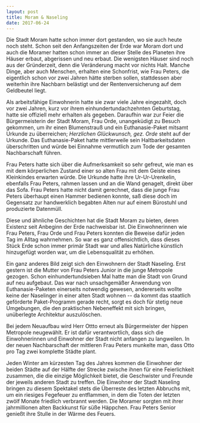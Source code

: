 ```yaml
---
layout: post
title: Moram & Naseling
date: 2017-06-24
---
```


Die Stadt Moram hatte schon immer dort gestanden, wo sie auch heute noch steht. Schon seit den Anfangszeiten der Erde war Moram dort und auch die Moramer hatten schon immer an dieser Stelle des Planeten ihre Häuser erbaut, abgerissen und neu erbaut. Die wenigsten Häuser sind noch aus der Gründerzeit, denn die Veränderung macht vor nichts Halt. Manche Dinge, aber auch Menschen, erhalten eine Schonfrist, wie Frau Peters, die eigentlich schon vor zwei Jahren hätte sterben sollen, stattdessen aber weiterhin ihre Nachbarn belästigt und der Rentenversicherung auf dem Geldbeutel liegt.

Als arbeitsfähige Einwohnerin hatte sie zwar viele Jahre eingezahlt, doch vor zwei Jahren, kurz vor ihrem einhundertundachzehnten Geburtstag, hatte sie offiziell mehr erhalten als gegeben. Daraufhin war zur Feier die Bürgermeisterin der Stadt Moram, Frau Orde, unangeküdigt zu Besuch gekommen, um ihr einen Blumenstrauß und ein Euthanasie-Paket mitsamt Urkunde zu überreichen; *Herzlichen Glückwunsch, gez. Orde* steht auf der Urkunde. Das Euthanasie-Paket hatte mittlerweile sein Haltbarkeitsdaten überschritten und würde bei Einnahme vermutlich zum Tode der gesamten Nachbarschaft führen.

Frau Peters hatte sich über die Aufmerksamkeit so sehr gefreut, wie man es mit dem körperlichen Zustand einer so alten Frau mit dem Geiste eines Kleinkindes erwarten würde. Die Urkunde hatte ihre Ur-Ur-Urenkelin, ebenfalls Frau Peters, rahmen lassen und an die Wand genagelt, direkt über das Sofa. Frau Peters hatte nicht damit gerechnet, dass die junge Frau Peters überhaupt einen Hammer bedienen konnte, saß diese doch im Gegensatz zur handwerklich begabten Alten nur auf einem Bürostuhl und produzierte Datenmüll.

Diese und ähnliche Geschichten hat die Stadt Moram zu bieten, deren Existenz seit Anbeginn der Erde nachweisbar ist. Die Einwohnerinnen wie Frau Peters, Frau Orde und Frau Peters konnten die Beweise dafür jeden Tag im Alltag wahrnehmen. So war es ganz offensichtlich, dass dieses Stück Erde schon immer primär Stadt war und alles Natürliche künstlich hinzugefügt worden war, um die Lebensqualität zu erhöhen.

Ein ganz anderes Bild zeigt sich den Einwohnern der Stadt Naseling. Erst gestern ist die Mutter von Frau Peters Junior in die junge Metropole gezogen. Schon einhundertundsieben Mal hatte man die Stadt von Grund auf neu aufgebaut. Das war nach unsachgemäßer Anwendung von Euthanasie-Paketen einerseits notwendig gewesen, andererseits wollte keine der Naselinger in einer alten Stadt wohnen -- da kommt das staatlich geförderte Paket-Programm gerade recht, sorgt es doch für stetig neue Umgebungen, die den praktischen Nebeneffekt mit sich bringen, unüberlegte Architektur auszulöschen.

Bei jedem Neuaufbau wird Herr Ottto erneut als Bürgermeister der hippen Metropole neugewählt. Er ist dafür verantwortlich, dass sich die Einwohnerinnen und Einwohner der Stadt nicht anfangen zu langweilen. In der neuen Nachbarschaft der mittleren Frau Peters munkelte man, dass Otto pro Tag zwei komplette Städte plant.

Jeden Winter am kürzesten Tag des Jahres kommen die Einwohner der beiden Städte auf der Hälfte der Strecke zwische ihnen für eine Feierlichkeit zusammen, die die einzige Möglichkeit bietet, die Geschwister und Freunde der jeweils anderen Stadt zu treffen. Die Einwohner der Stadt Naseling bringen zu diesem Spektakel stets die Überreste des letzten Abbruchs mit, um ein riesiges Fegefeuer zu entflammen, in dem die Toten der letzten zwölf Monate friedlich verbrannt werden. Die Moramer sorgten mit ihrer jahrmillionen alten Backkunst für süße Häppchen. Frau Peters Senior genießt ihre Stulle in der Wärme des Feuers.